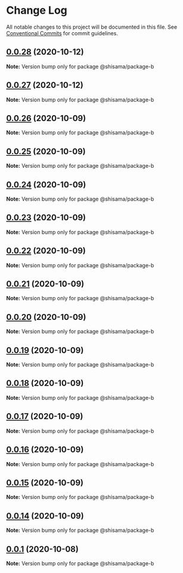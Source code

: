 # Change Log

All notable changes to this project will be documented in this file.
See [Conventional Commits](https://conventionalcommits.org) for commit guidelines.

## [0.0.28](https://github.com/shisama/github-action-release-test/compare/@shisama/package-b@0.0.27...@shisama/package-b@0.0.28) (2020-10-12)

**Note:** Version bump only for package @shisama/package-b





## [0.0.27](https://github.com/shisama/github-action-release-test/compare/@shisama/package-b@0.0.26...@shisama/package-b@0.0.27) (2020-10-12)

**Note:** Version bump only for package @shisama/package-b





## [0.0.26](https://github.com/shisama/github-action-release-test/compare/@shisama/package-b@0.0.25...@shisama/package-b@0.0.26) (2020-10-09)

**Note:** Version bump only for package @shisama/package-b





## [0.0.25](https://github.com/shisama/github-action-release-test/compare/@shisama/package-b@0.0.24...@shisama/package-b@0.0.25) (2020-10-09)

**Note:** Version bump only for package @shisama/package-b





## [0.0.24](https://github.com/shisama/github-action-release-test/compare/@shisama/package-b@0.0.23...@shisama/package-b@0.0.24) (2020-10-09)

**Note:** Version bump only for package @shisama/package-b





## [0.0.23](https://github.com/shisama/github-action-release-test/compare/@shisama/package-b@0.0.22...@shisama/package-b@0.0.23) (2020-10-09)

**Note:** Version bump only for package @shisama/package-b





## [0.0.22](https://github.com/shisama/github-action-release-test/compare/@shisama/package-b@0.0.21...@shisama/package-b@0.0.22) (2020-10-09)

**Note:** Version bump only for package @shisama/package-b





## [0.0.21](https://github.com/shisama/github-action-release-test/compare/@shisama/package-b@0.0.20...@shisama/package-b@0.0.21) (2020-10-09)

**Note:** Version bump only for package @shisama/package-b





## [0.0.20](https://github.com/shisama/github-action-release-test/compare/@shisama/package-b@0.0.19...@shisama/package-b@0.0.20) (2020-10-09)

**Note:** Version bump only for package @shisama/package-b





## [0.0.19](https://github.com/shisama/github-action-release-test/compare/@shisama/package-b@0.0.18...@shisama/package-b@0.0.19) (2020-10-09)

**Note:** Version bump only for package @shisama/package-b





## [0.0.18](https://github.com/shisama/github-action-release-test/compare/@shisama/package-b@0.0.17...@shisama/package-b@0.0.18) (2020-10-09)

**Note:** Version bump only for package @shisama/package-b





## [0.0.17](https://github.com/shisama/github-action-release-test/compare/@shisama/package-b@0.0.16...@shisama/package-b@0.0.17) (2020-10-09)

**Note:** Version bump only for package @shisama/package-b





## [0.0.16](https://github.com/shisama/github-action-release-test/compare/@shisama/package-b@0.0.15...@shisama/package-b@0.0.16) (2020-10-09)

**Note:** Version bump only for package @shisama/package-b





## [0.0.15](https://github.com/shisama/github-action-release-test/compare/@shisama/package-b@0.0.14...@shisama/package-b@0.0.15) (2020-10-09)

**Note:** Version bump only for package @shisama/package-b





## [0.0.14](https://github.com/shisama/github-action-release-test/compare/@shisama/package-b@0.0.13...@shisama/package-b@0.0.14) (2020-10-09)

**Note:** Version bump only for package @shisama/package-b





## [0.0.1](https://github.com/shisama/github-action-release-test/compare/@shisama/package-b@0.0.1...@shisama/package-b@0.0.1) (2020-10-08)

**Note:** Version bump only for package @shisama/package-b
